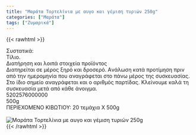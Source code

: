```yaml
---
title: "Μαράτα Τορτελίνια με αυγο και γέμιση τυριών 250g"
categories: ["Μαράτα"]
tags: ["Ζυμαρικά"]
---
```

{{< rawhtml >}}

<div class="sload369"><div class="product"><div id="sistatika">Συστατικά:</div><div class="alltext">Τίλιο.</div><div id="loipa">Διατήρηση και λοιπά στοιχεία προϊόντος</div><div class="alltext">Διατηρείται σε μέρος ξηρό και δροσερό. Aνάλωση κατά προτίμηση πριν από την ημερομηνία που αναγράφεται στο πάνω μέρος της συσκευασίας. Στο ίδιο σημείο αναγράφεται και ο αριθμός παρτίδας. Κλείνουμε καλά τη συσκευασία μετά από κάθε άνοιγμα.</div><div id="barcode"><div id="barimage1"></div><span id="bartext">5202576000000</span></div><div id="varos"><div id="varosimage1"></div><span id="varostext">500g</span></div><div id="kivotio">ΠΕΡΙΕΧΟΜΕΝΟ ΚΙΒΩΤΙΟΥ: 20 τεμάχια Χ 500g</div><br><div class="pimg"><img alt="Μαράτα Τορτελίνια με αυγο και γέμιση τυριών 250g" title="Μαράτα Τορτελίνια με αυγο και γέμιση τυριών 250g" src="/media/images/marata-tortelinia-me-augo-kai-gemish-tyriwn-250g.jpg"></div></div></div>
{{< /rawhtml >}}


